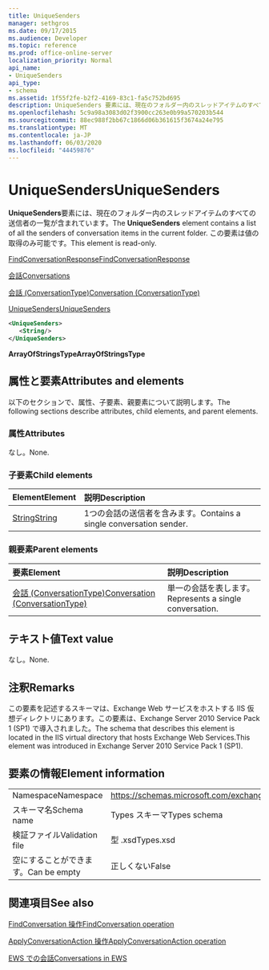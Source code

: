 ```yaml
---
title: UniqueSenders
manager: sethgros
ms.date: 09/17/2015
ms.audience: Developer
ms.topic: reference
ms.prod: office-online-server
localization_priority: Normal
api_name:
- UniqueSenders
api_type:
- schema
ms.assetid: 1f55f2fe-b2f2-4169-83c1-fa5c752bd695
description: UniqueSenders 要素には、現在のフォルダー内のスレッドアイテムのすべての送信者の一覧が含まれています。 この要素は値の取得のみ可能です。
ms.openlocfilehash: 5c9a98a3083d02f3900cc263e0b99a570203b544
ms.sourcegitcommit: 88ec988f2bb67c1866d06b361615f3674a24e795
ms.translationtype: MT
ms.contentlocale: ja-JP
ms.lasthandoff: 06/03/2020
ms.locfileid: "44459876"
---
```

# <a name="uniquesenders"></a><span data-ttu-id="2be31-104">UniqueSenders</span><span class="sxs-lookup"><span data-stu-id="2be31-104">UniqueSenders</span></span>

<span data-ttu-id="2be31-105">**UniqueSenders**要素には、現在のフォルダー内のスレッドアイテムのすべての送信者の一覧が含まれています。</span><span class="sxs-lookup"><span data-stu-id="2be31-105">The **UniqueSenders** element contains a list of all the senders of conversation items in the current folder.</span></span> <span data-ttu-id="2be31-106">この要素は値の取得のみ可能です。</span><span class="sxs-lookup"><span data-stu-id="2be31-106">This element is read-only.</span></span> 
  
[<span data-ttu-id="2be31-107">FindConversationResponse</span><span class="sxs-lookup"><span data-stu-id="2be31-107">FindConversationResponse</span></span>](findconversationresponse.md)
  
[<span data-ttu-id="2be31-108">会話</span><span class="sxs-lookup"><span data-stu-id="2be31-108">Conversations</span></span>](conversations-ex15websvcsotherref.md)
  
[<span data-ttu-id="2be31-109">会話 (ConversationType)</span><span class="sxs-lookup"><span data-stu-id="2be31-109">Conversation (ConversationType)</span></span>](conversation-conversationtype.md)
  
[<span data-ttu-id="2be31-110">UniqueSenders</span><span class="sxs-lookup"><span data-stu-id="2be31-110">UniqueSenders</span></span>](uniquesenders.md)
  
```XML
<UniqueSenders>
   <String/>
</UniqueSenders>
```

 <span data-ttu-id="2be31-111">**ArrayOfStringsType**</span><span class="sxs-lookup"><span data-stu-id="2be31-111">**ArrayOfStringsType**</span></span>
## <a name="attributes-and-elements"></a><span data-ttu-id="2be31-112">属性と要素</span><span class="sxs-lookup"><span data-stu-id="2be31-112">Attributes and elements</span></span>

<span data-ttu-id="2be31-113">以下のセクションで、属性、子要素、親要素について説明します。</span><span class="sxs-lookup"><span data-stu-id="2be31-113">The following sections describe attributes, child elements, and parent elements.</span></span>
  
### <a name="attributes"></a><span data-ttu-id="2be31-114">属性</span><span class="sxs-lookup"><span data-stu-id="2be31-114">Attributes</span></span>

<span data-ttu-id="2be31-115">なし。</span><span class="sxs-lookup"><span data-stu-id="2be31-115">None.</span></span>
  
### <a name="child-elements"></a><span data-ttu-id="2be31-116">子要素</span><span class="sxs-lookup"><span data-stu-id="2be31-116">Child elements</span></span>

|<span data-ttu-id="2be31-117">**Element**</span><span class="sxs-lookup"><span data-stu-id="2be31-117">**Element**</span></span>|<span data-ttu-id="2be31-118">**説明**</span><span class="sxs-lookup"><span data-stu-id="2be31-118">**Description**</span></span>|
|:-----|:-----|
|[<span data-ttu-id="2be31-119">String</span><span class="sxs-lookup"><span data-stu-id="2be31-119">String</span></span>](string.md) <br/> |<span data-ttu-id="2be31-120">1つの会話の送信者を含みます。</span><span class="sxs-lookup"><span data-stu-id="2be31-120">Contains a single conversation sender.</span></span>  <br/> |
   
### <a name="parent-elements"></a><span data-ttu-id="2be31-121">親要素</span><span class="sxs-lookup"><span data-stu-id="2be31-121">Parent elements</span></span>

|<span data-ttu-id="2be31-122">**要素**</span><span class="sxs-lookup"><span data-stu-id="2be31-122">**Element**</span></span>|<span data-ttu-id="2be31-123">**説明**</span><span class="sxs-lookup"><span data-stu-id="2be31-123">**Description**</span></span>|
|:-----|:-----|
|[<span data-ttu-id="2be31-124">会話 (ConversationType)</span><span class="sxs-lookup"><span data-stu-id="2be31-124">Conversation (ConversationType)</span></span>](conversation-conversationtype.md) <br/> |<span data-ttu-id="2be31-125">単一の会話を表します。</span><span class="sxs-lookup"><span data-stu-id="2be31-125">Represents a single conversation.</span></span>  <br/> |
   
## <a name="text-value"></a><span data-ttu-id="2be31-126">テキスト値</span><span class="sxs-lookup"><span data-stu-id="2be31-126">Text value</span></span>

<span data-ttu-id="2be31-127">なし。</span><span class="sxs-lookup"><span data-stu-id="2be31-127">None.</span></span>
  
## <a name="remarks"></a><span data-ttu-id="2be31-128">注釈</span><span class="sxs-lookup"><span data-stu-id="2be31-128">Remarks</span></span>

<span data-ttu-id="2be31-129">この要素を記述するスキーマは、Exchange Web サービスをホストする IIS 仮想ディレクトリにあります。この要素は、Exchange Server 2010 Service Pack 1 (SP1) で導入されました。</span><span class="sxs-lookup"><span data-stu-id="2be31-129">The schema that describes this element is located in the IIS virtual directory that hosts Exchange Web Services.This element was introduced in Exchange Server 2010 Service Pack 1 (SP1).</span></span>
  
## <a name="element-information"></a><span data-ttu-id="2be31-130">要素の情報</span><span class="sxs-lookup"><span data-stu-id="2be31-130">Element information</span></span>

|||
|:-----|:-----|
|<span data-ttu-id="2be31-131">Namespace</span><span class="sxs-lookup"><span data-stu-id="2be31-131">Namespace</span></span>  <br/> |https://schemas.microsoft.com/exchange/services/2006/types  <br/> |
|<span data-ttu-id="2be31-132">スキーマ名</span><span class="sxs-lookup"><span data-stu-id="2be31-132">Schema name</span></span>  <br/> |<span data-ttu-id="2be31-133">Types スキーマ</span><span class="sxs-lookup"><span data-stu-id="2be31-133">Types schema</span></span>  <br/> |
|<span data-ttu-id="2be31-134">検証ファイル</span><span class="sxs-lookup"><span data-stu-id="2be31-134">Validation file</span></span>  <br/> |<span data-ttu-id="2be31-135">型 .xsd</span><span class="sxs-lookup"><span data-stu-id="2be31-135">Types.xsd</span></span>  <br/> |
|<span data-ttu-id="2be31-136">空にすることができます。</span><span class="sxs-lookup"><span data-stu-id="2be31-136">Can be empty</span></span>  <br/> |<span data-ttu-id="2be31-137">正しくない</span><span class="sxs-lookup"><span data-stu-id="2be31-137">False</span></span>  <br/> |
   
## <a name="see-also"></a><span data-ttu-id="2be31-138">関連項目</span><span class="sxs-lookup"><span data-stu-id="2be31-138">See also</span></span>



[<span data-ttu-id="2be31-139">FindConversation 操作</span><span class="sxs-lookup"><span data-stu-id="2be31-139">FindConversation operation</span></span>](findconversation-operation.md)
  
[<span data-ttu-id="2be31-140">ApplyConversationAction 操作</span><span class="sxs-lookup"><span data-stu-id="2be31-140">ApplyConversationAction operation</span></span>](applyconversationaction-operation.md)


[<span data-ttu-id="2be31-141">EWS での会話</span><span class="sxs-lookup"><span data-stu-id="2be31-141">Conversations in EWS</span></span>](https://msdn.microsoft.com/library/91e64629-db6c-4c94-9dcb-d386232e8467%28Office.15%29.aspx)

